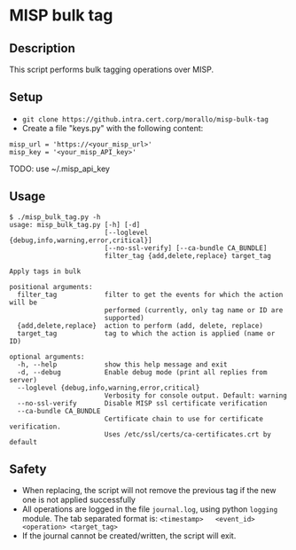 # MISP bulk tag

## Description

This script performs bulk tagging operations over MISP.

## Setup

- `git clone https://github.intra.cert.corp/morallo/misp-bulk-tag`
- Create a file "keys.py" with the following content:
```
misp_url = 'https://<your_misp_url>'
misp_key = '<your_misp_API_key>'
```

TODO: use ~/.misp_api_key

## Usage

```
$ ./misp_bulk_tag.py -h
usage: misp_bulk_tag.py [-h] [-d]
                        [--loglevel {debug,info,warning,error,critical}]
                        [--no-ssl-verify] [--ca-bundle CA_BUNDLE]
                        filter_tag {add,delete,replace} target_tag

Apply tags in bulk

positional arguments:
  filter_tag            filter to get the events for which the action will be
                        performed (currently, only tag name or ID are
                        supported)
  {add,delete,replace}  action to perform (add, delete, replace)
  target_tag            tag to which the action is applied (name or ID)

optional arguments:
  -h, --help            show this help message and exit
  -d, --debug           Enable debug mode (print all replies from server)
  --loglevel {debug,info,warning,error,critical}
                        Verbosity for console output. Default: warning
  --no-ssl-verify       Disable MISP ssl certificate verification
  --ca-bundle CA_BUNDLE
                        Certificate chain to use for certificate verification.
                        Uses /etc/ssl/certs/ca-certificates.crt by default
```

## Safety

- When replacing, the script will not remove the previous tag if the new one is not applied successfully
- All operations are logged in the file `journal.log`, using python `logging` module. The tab separated format is:
  `<timestamp>   <event_id> <operation> <target_tag>`
- If the journal cannot be created/written, the script will exit.
